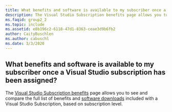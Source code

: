 ```yaml
---
title: What benefits and software is available to my subscriber once a Visual Studio subscription has been assigned?
description: The Visual Studio Subscription benefits page allows you to see and compare the full list of benefits and software downloads included...
ms.faqid: group2_2
ms.topic: include
ms.assetid: e8b196c2-6118-47d1-8363-ceae3d9b6fb2
author: CaityBuschlen
ms.author: cabuschl
ms.date: 3/3/2020
---
```


## What benefits and software is available to my subscriber once a Visual Studio subscription has been assigned?

The [Visual Studio Subscription benefits](https://visualstudio.microsoft.com/vs/benefits/) page allows you to see and compare the full list of benefits and [software downloads](https://docs.microsoft.com/visualstudio/subscriptions/software-download-list) included with a Visual Studio Subscription, based on subscription level.
